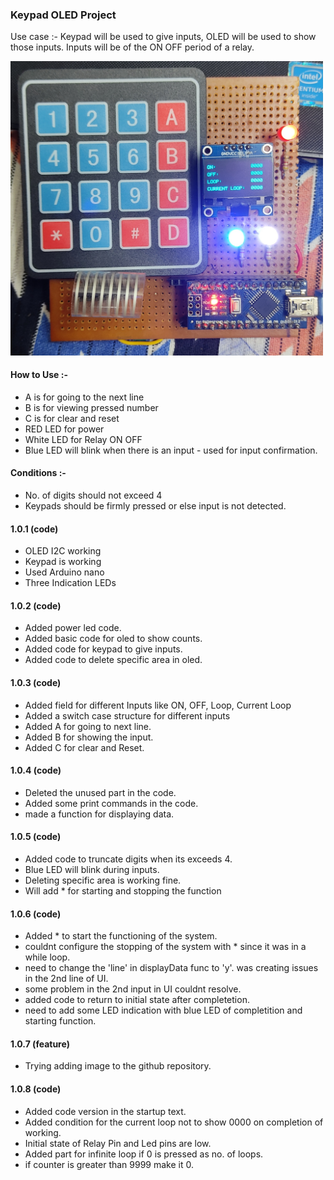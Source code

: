 ### Keypad OLED Project
Use case :- Keypad will be used to give inputs, OLED will be used to show those inputs. Inputs will be of the ON OFF period of a relay.

<img src = "Extras/IMG_20210924_195256.jpg" width = "500"> 

#### How to Use :-
- A is for going to the next line
- B is for viewing pressed number
- C is for clear and reset
- RED LED for power
- White LED for Relay ON OFF
- Blue LED will blink when there is an input - used for input confirmation.

#### Conditions :- 
- No. of digits should not exceed 4
- Keypads should be firmly pressed or else input is not detected.

#### 1.0.1 (code)
- OLED I2C working
- Keypad is working
- Used Arduino nano
- Three Indication LEDs

#### 1.0.2 (code)
- Added power led code.
- Added basic code for oled to show counts.
- Added code for keypad to give inputs.
- Added code to delete specific area in oled.

#### 1.0.3 (code)
- Added field for different Inputs like ON, OFF, Loop, Current Loop
- Added a switch case structure for different inputs
- Added A for going to next line.
- Added B for showing the input.
- Added C for clear and Reset.

#### 1.0.4 (code)
- Deleted the unused part in the code.
- Added some print commands in the code.
- made a function for displaying data.

#### 1.0.5 (code)
- Added code to truncate digits when its exceeds 4.
- Blue LED will blink during inputs.
- Deleting specific area is working fine.
- Will add * for starting and stopping the function

#### 1.0.6 (code)
- Added * to start the functioning of the system.
- couldnt configure the stopping of the system with * since it was in a while loop.
- need to change the 'line' in displayData func to 'y'. was creating issues in the 2nd line of UI.
- some problem in the 2nd input in UI couldnt resolve.
- added code to return to initial state after completetion.
- need to add some LED indication with blue LED of completition and starting function.

#### 1.0.7 (feature)
- Trying adding image to the github repository.

#### 1.0.8 (code)
- Added code version in the startup text.
- Added condition for the current loop not to show 0000 on completion of working.
- Initial state of Relay Pin and Led pins are low.
- Added part for infinite loop if 0 is pressed as no. of loops.
- if counter is greater than 9999 make it 0.











